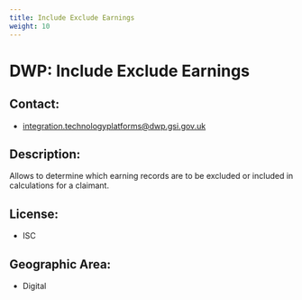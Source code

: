 ```yaml
---
title: Include Exclude Earnings
weight: 10
---
```


# DWP: Include Exclude Earnings

## Contact:
 - [integration.technologyplatforms@dwp.gsi.gov.uk](mailto:integration.technologyplatforms@dwp.gsi.gov.uk)

## Description:
Allows to determine which earning records are to be excluded or included in calculations for a claimant.

## License:
 - ISC

## Geographic Area:
 - Digital

